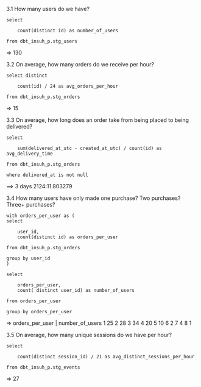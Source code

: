3.1 How many users do we have?

    select  

        count(distinct id) as number_of_users

    from dbt_insuh_p.stg_users

=> 130

3.2 On average, how many orders do we receive per hour?

    select distinct 
    
        count(id) / 24 as avg_orders_per_hour
        
    from dbt_insuh_p.stg_orders

=> 15

3.3 On average, how long does an order take from being placed to being delivered?

    select 

        sum(delivered_at_utc - created_at_utc) / count(id) as avg_delivery_time

    from dbt_insuh_p.stg_orders

    where delivered_at is not null

==> 3 days 2124:11.803279

3.4 How many users have only made one purchase? Two purchases? Three+ purchases?

    with orders_per_user as (
    select 
    
        user_id,
        count(distinct id) as orders_per_user
    
    from dbt_insuh_p.stg_orders
    
    group by user_id
    )

    select 
    
        orders_per_user,
        count( distinct user_id) as number_of_users

    from orders_per_user

    group by orders_per_user

=> orders_per_user | number_of_users
    1                25
    2                28
    3                34
    4                20
    5                10
    6                2
    7                4
    8                1

3.5 On average, how many unique sessions do we have per hour?

    select 

        count(distinct session_id) / 21 as avg_distinct_sessions_per_hour

    from dbt_insuh_p.stg_events

=> 27